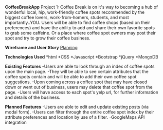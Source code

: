 **CoffeeBreakApp**
Project 1: Coffee Break is on it's way to becoming a hub of wonderful local, hip, work-friendly coffee spots recommended by the biggest coffee lovers, work-from-homers, students, and most importantly..YOU. Users will be able to find coffee shops (based on their preferences) and have the ability to add and share their own favorite spots to grab some caffeine. Or a place where coffee spot owners may post their spot and try to grow their coffee business.

**Wireframe and User Story**
[Planning](./planningDocs)

**Technologies Used**
*html
*CSS
*Javascript
*Bootstrap
*jQuery
*MongoDB

**Existing Features**
-Users are able to look through an index of coffee spots upon the main page.
-They will be able to see certain attributes that the coffee spots contain and will be able to add their own coffee spot suggestions.
-Upon coming across a coffee spot that may have closed down or went out of business, users may delete that coffee spot from the page.
-Users will have access to each spot's yelp url, for further information and details of the business.

**Planned Features**
-Users are  able to edit and update existing posts (via modal form).
-Users can filter through the entire coffee spot index by their attribute preferences and location by use of a filter.
-GoogleMaps API integration
